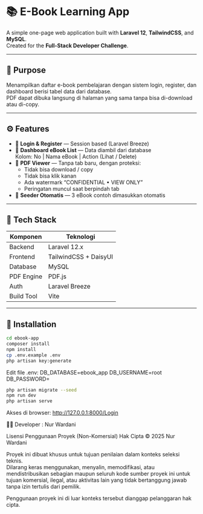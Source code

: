 # 📚 E-Book Learning App

A simple one-page web application built with **Laravel 12**, **TailwindCSS**, and **MySQL**.  
Created for the **Full-Stack Developer Challenge**.

---

## 🎯 Purpose
Menampilkan daftar e-book pembelajaran dengan sistem login, register, dan dashboard berisi tabel data dari database.  
PDF dapat dibuka langsung di halaman yang sama tanpa bisa di-download atau di-copy.

---

## ⚙️ Features
- 🔐 **Login & Register** — Session based (Laravel Breeze)  
- 📖 **Dashboard eBook List** — Data diambil dari database  
  Kolom: No | Nama eBook | Action (Lihat / Delete)  
- 🧾 **PDF Viewer** — Tanpa tab baru, dengan proteksi:
  - Tidak bisa download / copy
  - Tidak bisa klik kanan
  - Ada watermark “CONFIDENTIAL • VIEW ONLY”
  - Peringatan muncul saat berpindah tab
- 💾 **Seeder Otomatis** — 3 eBook contoh dimasukkan otomatis

---

## 🧩 Tech Stack
| Komponen | Teknologi |
|-----------|------------|
| Backend | Laravel 12.x |
| Frontend | TailwindCSS + DaisyUI |
| Database | MySQL |
| PDF Engine | PDF.js |
| Auth | Laravel Breeze |
| Build Tool | Vite |

---

## 🚀 Installation
```bash
cd ebook-app
composer install
npm install
cp .env.example .env
php artisan key:generate
```

Edit file .env:
DB_DATABASE=ebook_app
DB_USERNAME=root
DB_PASSWORD=

```bash
php artisan migrate --seed
npm run dev
php artisan serve
```

Akses di browser: http://127.0.0.1:8000/Login

👩‍💻 Developer :
Nur Wardani

Lisensi Penggunaan Proyek (Non-Komersial)
Hak Cipta © 2025 Nur Wardani

Proyek ini dibuat khusus untuk tujuan penilaian dalam konteks seleksi teknis.  
Dilarang keras menggunakan, menyalin, memodifikasi, atau mendistribusikan sebagian maupun seluruh kode sumber proyek ini untuk tujuan komersial, ilegal, atau aktivitas lain yang tidak bertanggung jawab tanpa izin tertulis dari pemilik.

Penggunaan proyek ini di luar konteks tersebut dianggap pelanggaran hak cipta.
